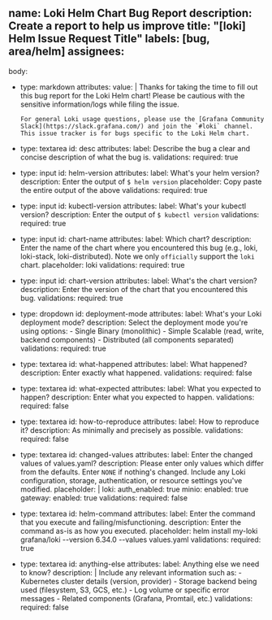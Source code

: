 name: Loki Helm Chart Bug Report
description: Create a report to help us improve
title: "[loki] Helm Issue Request Title"
labels: [bug, area/helm]
assignees:
  - 
body:
  - type: markdown
    attributes:
      value: |
        Thanks for taking the time to fill out this bug report for the Loki Helm chart! Please be cautious with the sensitive information/logs while filing the issue.
        
        For general Loki usage questions, please use the [Grafana Community Slack](https://slack.grafana.com/) and join the `#loki` channel. This issue tracker is for bugs specific to the Loki Helm chart.
  - type: textarea
    id: desc
    attributes:
      label: Describe the bug a clear and concise description of what the bug is.
    validations:
      required: true

  - type: input
    id: helm-version
    attributes:
      label: What's your helm version?
      description: Enter the output of `$ helm version`
      placeholder: Copy paste the entire output of the above 
    validations:
      required: true
  - type: input
    id: kubectl-version
    attributes:
      label: What's your kubectl version?
      description: Enter the output of `$ kubectl version`
    validations:
      required: true

  - type: input
    id: chart-name
    attributes:
      label: Which chart?
      description: Enter the name of the chart where you encountered this bug (e.g., loki, loki-stack, loki-distributed). Note we only `officially` support the `loki` chart.
      placeholder: loki
    validations:
      required: true

  - type: input
    id: chart-version
    attributes:
      label: What's the chart version?
      description: Enter the version of the chart that you encountered this bug.
    validations:
      required: true

  - type: dropdown
    id: deployment-mode
    attributes:
      label: What's your Loki deployment mode?
      description: Select the deployment mode you're using
      options:
        - Single Binary (monolithic)
        - Simple Scalable (read, write, backend components)
        - Distributed (all components separated)
    validations:
      required: true

  - type: textarea
    id: what-happened
    attributes:
      label: What happened?
      description: Enter exactly what happened.
    validations:
      required: false

  - type: textarea
    id: what-expected
    attributes:
      label: What you expected to happen?
      description: Enter what you expected to happen.
    validations:
      required: false

  - type: textarea
    id: how-to-reproduce
    attributes:
      label: How to reproduce it?
      description: As minimally and precisely as possible.
    validations:
      required: false

  - type: textarea
    id: changed-values
    attributes:
      label: Enter the changed values of values.yaml?
      description: Please enter only values which differ from the defaults. Enter `NONE` if nothing's changed. Include any Loki configuration, storage, authentication, or resource settings you've modified.
      placeholder: |
        loki:
          auth_enabled: true
        minio:
          enabled: true
        gateway:
          enabled: true
    validations:
      required: false

  - type: textarea
    id: helm-command
    attributes:
      label: Enter the command that you execute and failing/misfunctioning.
      description: Enter the command as-is as how you executed.
      placeholder: helm install my-loki grafana/loki --version 6.34.0 --values values.yaml
    validations:
      required: true

  - type: textarea
    id: anything-else
    attributes:
      label: Anything else we need to know?
      description: |
        Include any relevant information such as:
        - Kubernetes cluster details (version, provider)
        - Storage backend being used (filesystem, S3, GCS, etc.)
        - Log volume or specific error messages
        - Related components (Grafana, Promtail, etc.)
    validations:
      required: false